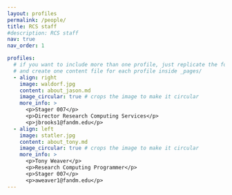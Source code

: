 ```yaml
---
layout: profiles
permalink: /people/
title: RCS staff
#description: RCS staff
nav: true
nav_order: 1

profiles:
  # if you want to include more than one profile, just replicate the following block
  # and create one content file for each profile inside _pages/
  - align: right
    image: waldorf.jpg
    content: about_jason.md
    image_circular: true # crops the image to make it circular
    more_info: >
      <p>Stager 007</p>
      <p>Director Research Computing Services</p>
      <p>jbrooks1@fandm.edu</p>
  - align: left
    image: statler.jpg
    content: about_tony.md
    image_circular: true # crops the image to make it circular
    more_info: >
      <p>Tony Weaver</p>
      <p>Research Computing Programmer</p>
      <p>Stager 007</p>
      <p>aweaver1@fandm.edu</p>
---
```

